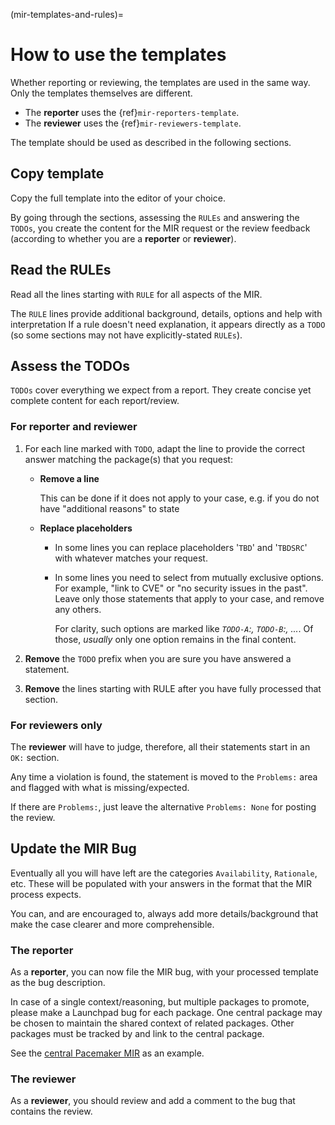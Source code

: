 (mir-templates-and-rules)=
# How to use the templates

Whether reporting or reviewing, the templates are used in the same way. Only
the templates themselves are different.

* The **reporter** uses the {ref}`mir-reporters-template`.
* The **reviewer** uses the {ref}`mir-reviewers-template`.

The template should be used as described in the following sections.


## Copy template

Copy the full template into the editor of your choice.

By going through the sections, assessing the `RULEs` and answering the `TODOs`,
you create the content for the MIR request or the review feedback (according to
whether you are a **reporter** or **reviewer**).


## Read the RULEs

Read all the lines starting with `RULE` for all aspects of the MIR.

The `RULE` lines provide additional background, details, options and help with
interpretation If a rule doesn't need explanation, it appears directly as a
`TODO` (so some sections may not have explicitly-stated `RULEs`).


## Assess the TODOs

`TODOs` cover everything we expect from a report. They create concise yet
complete content for each report/review.

### For reporter and reviewer

1. For each line marked with `TODO`, adapt the line to provide the correct
   answer matching the package(s) that you request:

   * **Remove a line**

     This can be done if it does not apply to your case, e.g. if you do not have
     "additional reasons" to state

   * **Replace placeholders**

     * In some lines you can replace placeholders '`TBD`' and '`TBDSRC`' with
       whatever matches your request.

     * In some lines you need to select from mutually exclusive options. For
       example, "link to CVE" or "no security issues in the past". Leave only
       those statements that apply to your case, and remove any others.

       For clarity, such options are marked like *`TODO-A`:, `TODO-B`:, ...*.
       Of those, *usually* only one option remains in the final content.

1. **Remove** the `TODO` prefix when you are sure you have answered a statement.

1. **Remove** the lines starting with RULE after you have fully processed that
   section.


### For reviewers only

The **reviewer** will have to judge, therefore, all their statements start in
an `OK:` section.

Any time a violation is found, the statement is moved to the `Problems:` area
and flagged with what is missing/expected.
      
If there are `Problems:`, just leave the alternative `Problems: None`
for posting the review.


## Update the MIR Bug

Eventually all you will have left are the categories `Availability`,
`Rationale`, etc. These will be populated with your answers in the format
that the MIR process expects.

You can, and are encouraged to, always add more details/background that make
the case clearer and more comprehensible.


### The reporter

As a **reporter**, you can now file the MIR bug, with your processed template
as the bug description.

In case of a single context/reasoning, but multiple packages to promote, please
make a Launchpad bug for each package. One central package may be chosen to
maintain the shared context of related packages. Other packages must be tracked
by and link to the central package.

See the [central Pacemaker MIR](https://bugs.launchpad.net/ubuntu/+source/pcs/+bug/1953341)
as an example.


### The reviewer

As a **reviewer**, you should review and add a comment to the bug that contains
the review.
